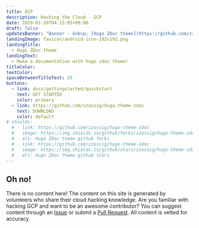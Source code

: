 ```yaml
---
title: GCP
description: Hacking the Cloud - GCP
date: 2020-01-26T04:15:05+09:00
draft: false
updatesBanner: "Banner - &nbsp; [Hugo ZDoc theme](https://github.com/zzossig/hugo-theme-zdoc) &nbsp; just arrived"
landingImage: favicon/android-icon-192x192.png
landingTitle:
  - Hugo ZDoc theme
landingText:
  - Make a documentation with hugo zdoc theme!
titleColor:
textColor:
spaceBetweenTitleText: 25
buttons:
  - link: docs/gettingstarted/quickstart
    text: GET STARTED
    color: primary
  - link: https://github.com/zzossig/hugo-theme-zdoc
    text: DOWNLOAD
    color: default
# shields:
  # - link: https://github.com/zzossig/hugo-theme-zdoc
  #   image: https://img.shields.io/github/forks/zzossig/hugo-theme-zdoc?label=Fork&style=social
  #   alt: Hugo ZDoc theme github forks
  # - link: https://github.com/zzossig/hugo-theme-zdoc
  #   image: https://img.shields.io/github/stars/zzossig/hugo-theme-zdoc?label=Star&style=social
  #   alt: Hugo ZDoc theme github stars
---
```

## Oh no!
There is no content here! The content on this site is generated by volunteers who share their cloud hacking knowledge. Are you familiar with hacking GCP and want to be an awesome contributor? You can suggest content through an [Issue](https://github.com/Hacking-the-Cloud/hackingthe.cloud/issues) or submit a [Pull Request](https://github.com/Hacking-the-Cloud/hackingthe.cloud/pulls). All content is vetted for accuracy.
